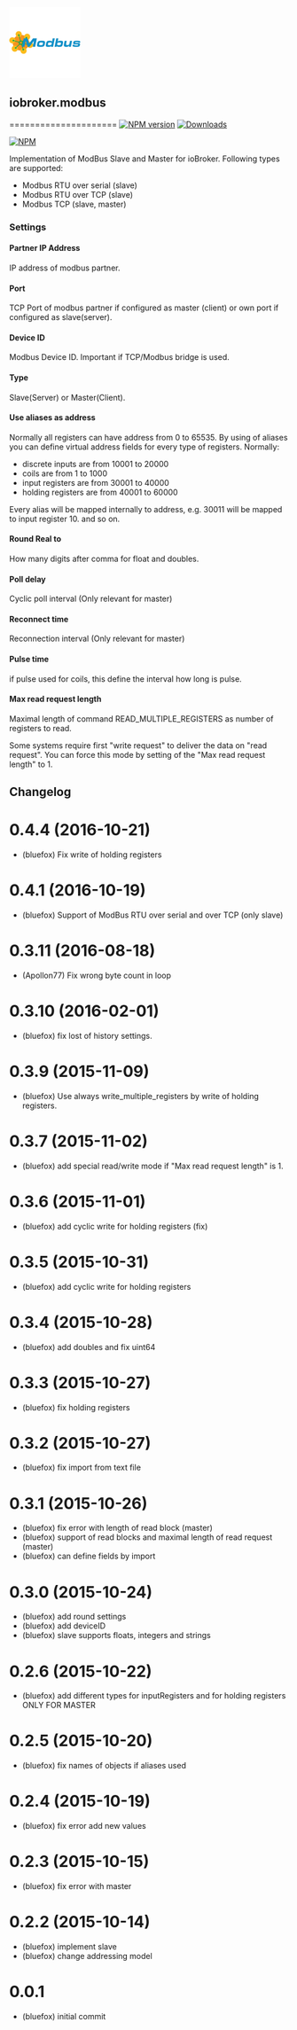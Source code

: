 ![Logo](admin/modbus.png)
## iobroker.modbus
=====================
[![NPM version](http://img.shields.io/npm/v/iobroker.modbus.svg)](https://www.npmjs.com/package/iobroker.modbus)
[![Downloads](https://img.shields.io/npm/dm/iobroker.modbus.svg)](https://www.npmjs.com/package/iobroker.modbus)

[![NPM](https://nodei.co/npm/iobroker.modbus.png?downloads=true)](https://nodei.co/npm/iobroker.modbus/)

Implementation of ModBus Slave and Master for ioBroker. Following types are supported:
- Modbus RTU over serial (slave)
- Modbus RTU over TCP (slave)
- Modbus TCP (slave, master)

### Settings
#### Partner IP Address
IP address of modbus partner.

#### Port
TCP Port of modbus partner if configured as master (client) or own port if configured as slave(server).

#### Device ID
Modbus Device ID. Important if TCP/Modbus bridge is used.

#### Type
Slave(Server) or Master(Client).

#### Use aliases as address
Normally all registers can have address from 0 to 65535. By using of aliases you can define virtual address fields for every type of registers. Normally:
- discrete inputs are from 10001 to 20000
- coils are from 1 to 1000
- input registers are from 30001 to 40000
- holding registers are from 40001 to 60000

Every alias will be mapped internally to address, e.g. 30011 will be mapped to input register 10. and so on.
 
#### Round Real to
How many digits after comma for float and doubles.

#### Poll delay
Cyclic poll interval (Only relevant for master)

#### Reconnect time
Reconnection interval (Only relevant for master)

#### Pulse time
if pulse used for coils, this define the interval how long is pulse.

#### Max read request length
Maximal length of command READ_MULTIPLE_REGISTERS as number of registers to read. 

Some systems require first "write request" to deliver the data on "read request".
You can force this mode by setting of the "Max read request length" to 1.

## Changelog
# 0.4.4 (2016-10-21) 
* (bluefox) Fix write of holding registers

# 0.4.1 (2016-10-19) 
* (bluefox) Support of ModBus RTU over serial and over TCP (only slave)

# 0.3.11 (2016-08-18) 
* (Apollon77) Fix wrong byte count in loop

# 0.3.10 (2016-02-01) 
* (bluefox) fix lost of history settings.

# 0.3.9 (2015-11-09) 
* (bluefox) Use always write_multiple_registers by write of holding registers.

# 0.3.7 (2015-11-02) 
* (bluefox) add special read/write mode if "Max read request length" is 1.

# 0.3.6 (2015-11-01) 
* (bluefox) add cyclic write for holding registers (fix)

# 0.3.5 (2015-10-31) 
* (bluefox) add cyclic write for holding registers

# 0.3.4 (2015-10-28) 
* (bluefox) add doubles and fix uint64

# 0.3.3 (2015-10-27) 
* (bluefox) fix holding registers

# 0.3.2 (2015-10-27) 
* (bluefox) fix import from text file

# 0.3.1 (2015-10-26) 
* (bluefox) fix error with length of read block (master)
* (bluefox) support of read blocks and maximal length of read request (master)
* (bluefox) can define fields by import

# 0.3.0 (2015-10-24) 
* (bluefox) add round settings
* (bluefox) add deviceID
* (bluefox) slave supports floats, integers and strings

# 0.2.6 (2015-10-22)
* (bluefox) add different types for inputRegisters and for holding registers ONLY FOR MASTER

# 0.2.5 (2015-10-20)
* (bluefox) fix names of objects if aliases used

# 0.2.4 (2015-10-19)
* (bluefox) fix error add new values

# 0.2.3 (2015-10-15)
* (bluefox) fix error with master

# 0.2.2 (2015-10-14)
* (bluefox) implement slave
* (bluefox) change addressing model

# 0.0.1
* (bluefox) initial commit
